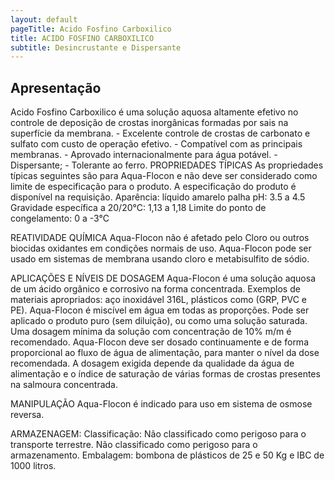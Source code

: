 ```yaml
---
layout: default
pageTitle: Acido Fosfino Carboxilico
title: ACIDO FOSFINO CARBOXILICO
subtitle: Desincrustante e Dispersante
---
```


## Apresentação

Acido Fosfino Carboxilico é uma solução aquosa altamente efetivo no controle de deposição de crostas inorgânicas formadas por sais na superfície da membrana. - Excelente controle de crostas de carbonato e sulfato com custo de operação efetivo. - Compatível com as principais membranas. - Aprovado internacionalmente para água potável. - Dispersante; - Tolerante ao ferro.
PROPRIEDADES TÍPICAS As propriedades típicas seguintes são para Aqua-Flocon e não deve ser considerado como limite de especificação para o produto. A especificação do produto é disponível na requisição. Aparência: líquido amarelo palha pH: 3.5 a 4.5 Gravidade específica a 20/20°C: 1,13 a 1,18 Limite do ponto de congelamento: 0 a -3°C

REATIVIDADE QUÍMICA Aqua-Flocon não é afetado pelo Cloro ou outros biocidas oxidantes em condições normais de uso. Aqua-Flocon pode ser usado em sistemas de membrana usando cloro e metabisulfito de sódio.

APLICAÇÕES E NÍVEIS DE DOSAGEM Aqua-Flocon é uma solução aquosa de um ácido orgânico e corrosivo na forma concentrada. Exemplos de materiais apropriados: aço inoxidável 316L, plásticos como (GRP, PVC e PE). Aqua-Flocon  é miscível em água em todas as proporções. Pode ser aplicado o produto puro (sem diluição), ou como uma solução saturada. Uma dosagem mínima da solução com concentração de 10% m/m é recomendado. Aqua-Flocon deve ser dosado continuamente e de forma proporcional ao fluxo de água de alimentação, para manter o nível da dose recomendada. A dosagem exigida depende da qualidade da água de alimentação e o índice de saturação de várias formas de crostas presentes na salmoura concentrada.

MANIPULAÇÃO Aqua-Flocon  é indicado para uso em sistema de osmose reversa. 

ARMAZENAGEM: Classificação: Não classificado como perigoso para o transporte terrestre. Não classificado como perigoso para o armazenamento. Embalagem: bombona de plásticos de 25 e 50 Kg e IBC de 1000 litros.
